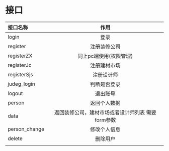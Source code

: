 # 接口
| 接口名称   | 作用 |  
| :----- | :--: |
| login |  登录  |  
| register |  注册装修公司  | 
| registerZX | 同上pc端使用(权限管理)   |
| registerJc |注册建材市场  |
| registerSjs| 注册设计师|
| judeg_login|判断是否登录|
| logout| 退出账号|
| person| 返回个人数据 |
|data|返回装修公司，建材市场或者设计师列表 需要form参数|
|person_change | 修改个人信息 |
| delete| 删除用户|
|  |   |

